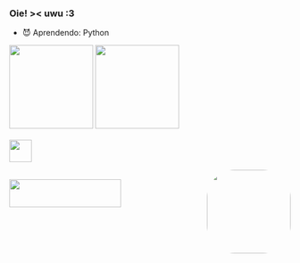 ### Oie! >< uwu :3


- 😈 Aprendendo: Python

<div>
  <a href="https://github.com/guilhermer0cha"> </a>
  <img height="150em" src="https://github-readme-stats.vercel.app/api?username=guilhermer0cha&show_icons=true&theme=tokyonight&include_all_commits=true&count_private=true"/>
  <img height="150em" src="https://github-readme-stats.vercel.app/api/top-langs/?username=guilhermer0cha&layout=compact&langs_count=7&theme=tokyonight"/>
</div>
<div style="display: inline_block"><br> 
  <img align="center" height="40" width="40" src="https://raw.githubusercontent.com/jmnote/z-icons/master/svg/python.svg">

 

 <a href = "https://github.com/guilhermer0cha"> <img align="right" height="150" style="border-radius:50px;" src="https://cdn.myanimelist.net/r/360x360/images/characters/16/428791.jpg?s=b4764599b2f8a6ff78efae233aafa8e7"> </a>
</div>
<br>

<div> 
  <a href="https://www.instagram.com/jguilhermer0cha/" target="_blank">
  <img height="50em" width="200em" src="https://img.shields.io/badge/-Instagram-%23E4405F?style=for-the-badge&logo=instagram&logoColor=white" target="_blank"></a>
</div>


